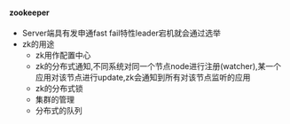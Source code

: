 
#### zookeeper
+ Server端具有发申通fast fail特性leader宕机就会通过选举
+ zk的用途
	+ zk用作配置中心
	+ zk的分布式通知,不同系统对同一个节点node进行注册(watcher),某一个应用对该节点进行update,zk会通知到所有对该节点监听的应用
	+ zk的分布式锁
	+ 集群的管理
	+ 分布式的队列